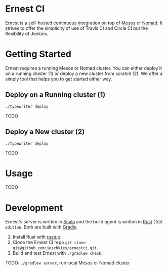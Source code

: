 # Ernest CI

Ernest is a self-hosted continuous integration on top of [Mesos](http://mesos.apache.org/) or [Nomad](https://www.nomadproject.io/).
It strives to offer the simplicity of use of Travis CI and Circle CI but the flexibility of Jenkins.

# Getting Started

Ernest requires a running Mesos or Nomad cluster. You can either deploy it on a running cluster (1) or deploy a new
cluster from scratch (2). We offer a simply tool that helps you to get started either way.

## Deploy on a Running cluster (1)

`./typewriter deploy`

TODO

## Deploy a New cluster (2)

`./typewriter deploy`

TODO

# Usage

TODO

# Development

Ernest's server is written in [Scala](https://www.scala-lang.org/) and the build agent is written in
[Rust](https://www.rust-lang.org/) `2018 Edition`. Both are built with [Gradle](https://gradle.org/).

1. Install Rust with [rustup](https://www.rust-lang.org/tools/install).
2. Clone the Ernest CI repo `git clone git@github.com:jeschkies/ernestci.git`.
3. Build and test Ernest with `./gradlew check`.

TODO: `./gradlew server`, run local Mesos or Nomad cluster
